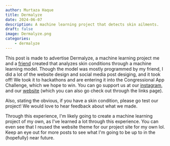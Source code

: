 ```yaml
---
author: Murtaza Haque
title: Dermalyze
date: 2024-06-07
description: A machine learning project that detects skin ailments.
draft: false
image: Dermalyze.png
categories: 
    - dermalyze
---
```


This post is made to advertise Dermalyze, a machine learning project me and a [friend](https://cyberneel.design) created that analyzes skin conditions through a machine learning model. Though the model was mostly programmed by my friend, I did a lot of the website design and social media post desiging, and it took off! We took it to hackathons and are entering it into the Congressional App Challenge, which we hope to win. You can go support us at our [instagram](https://www.instagram.com/dermalyze/), and our [website](https://dermalyze.tech/) (which you can also go check out through the links page).

Also, stating the obvious, if you have a skin condition, please go test our project! We would love to hear feedback about what we made.

Through this experience, I'm likely going to create a machine learning project of my own, as I've learned a lot through this experience. You can even see that I reused the website theme for our project site for my own lol. Keep an eye out for more posts to see what I'm going to be up to in the (hopefully) near future.